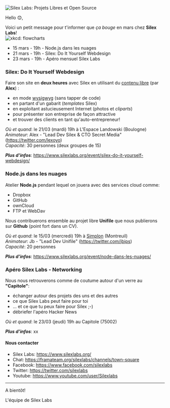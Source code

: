 ![Silex Labs: Projets Libres et Open Source](https://raw.githubusercontent.com/silexlabs/com/master/img/logo-sl-217x50.png)

Hello :blush:,

Voici un petit message pour t'informer que _ça bouge_ en mars chez __Silex Labs__!  
![xkcd: flowcharts](https://imgs.xkcd.com/comics/flow_charts.png)
- 15 mars - 19h - Node.js dans les nuages
- 21 mars - 19h - Silex: Do It Yourself Webdesign
- 23 mars - 19h - Apéro mensuel Silex Labs

### Silex: Do It Yourself Webdesign

Faire son site en **deux heures** avec Silex en utilisant du [contenu libre](https://fr.wikipedia.org/wiki/Licence_Creative_Commons) (par __Alex__) :
 - en mode [wysigwyg](https://fr.wikipedia.org/wiki/What_you_see_is_what_you_get) (sans tapper de code)
 - en partant d'un gabarit (_templates_ Silex)
 - en exploitant astucieusement Internet (photos et _cliparts_)
 - pour présenter son entreprise de façon attractive
 - et trouver des clients en tant qu'auto-entrepreneur!

_Où et quand_: le 21/03 (mardi) 19h à L'Espace Landowski (Boulogne)  
_Animateur_: Alex - "Lead Dev Silex & CTO Secret Media" (https://twitter.com/lexoyo)  
_Capacité_: 30 personnes (deux groupes de 15)

**_Plus d'infos_**: https://www.silexlabs.org/event/silex-do-it-yourself-webdesign/

### Node.js dans les nuages

Atelier __Node.js__ pendant lequel on jouera avec des services cloud comme:
 - Dropbox
 - GitHub
 - ownCloud
 - FTP et WebDav
 
Nous contribuerons ensemble au projet libre **Unifile** que nous publierons sur **Github** (point fort dans un CV).

_Où et quand_: le 15/03 (mercredi) 19h à [Simplon](http://simplon.co/) (Montreuil)  
_Animateur_: Jb - "Lead Dev Unifile" (https://twitter.com/jbips)  
_Capacité_: 20 personnes  

**_Plus d'infos_**: https://www.silexlabs.org/event/node-dans-les-nuages/

### Apéro Silex Labs - Networking

Nous nous retrouverons comme de coutume autour d'un verre au __"Capitole"__:
 - échanger autour des projets des uns et des autres
 - ce que Silex Labs peut faire pour toi
 - ... et ce que tu peux faire pour Silex ;-)
 - débriefer l'apéro Hacker News

_Où et quand_: le 23/03 (jeudi) 19h au Capitole (75002)  

**_Plus d'infos_**: xx

#### Nous contacter

 - Silex Labs: https://www.silexlabs.org/
 - Chat: https://framateam.org/silexlabs/channels/town-square
 - Facebook: https://www.facebook.com/silexlabs
 - Twitter: https://twitter.com/silexlabs
 - Youtube: https://www.youtube.com/user/Silexlabs
 
---

A bientôt!

L'équipe de Silex Labs
